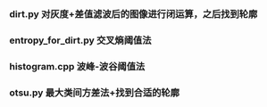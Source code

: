 ### dirt.py 对灰度+差值滤波后的图像进行闭运算，之后找到轮廓  
### entropy_for_dirt.py 交叉熵阈值法
### histogram.cpp 波峰-波谷阈值法
### otsu.py 最大类间方差法+找到合适的轮廓